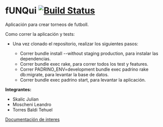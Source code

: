 fUNQui [![Build Status](https://travis-ci.org/fUNQui/fUNQui.svg?branch=master)](https://travis-ci.org/fUNQui/fUNQui)
======

Aplicación para crear torneos de futboll.

Como correr la aplicación y tests:

* Una vez clonado el repositorio, realizar los siguientes pasos:

   *  Correr bundle install --without staging production, para instalar las dependencias.
   *  Correr bundle exec rake, para correr todos los test y features.
   *  Correr PADRINO_ENV=development bundle exec padrino rake db:migrate, para levantar la base de datos.
   *  Correr bundle exec padrino start, para levantar la aplicación.


**Integrantes:**

*	Skalic Julian
*	Moscheni Leandro
*	Torres Baldi Tehuel

[Documentación de interes](https://github.com/fUNQui/fUNQui/wiki)
